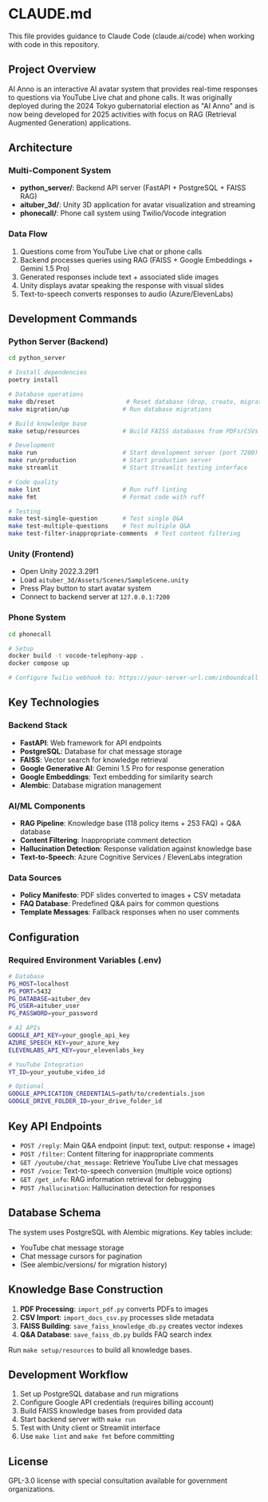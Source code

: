 # CLAUDE.md

This file provides guidance to Claude Code (claude.ai/code) when working with code in this repository.

## Project Overview

AI Anno is an interactive AI avatar system that provides real-time responses to questions via YouTube Live chat and phone calls. It was originally deployed during the 2024 Tokyo gubernatorial election as "AI Anno" and is now being developed for 2025 activities with focus on RAG (Retrieval Augmented Generation) applications.

## Architecture

### Multi-Component System
- **python_server/**: Backend API server (FastAPI + PostgreSQL + FAISS RAG)
- **aituber_3d/**: Unity 3D application for avatar visualization and streaming
- **phonecall/**: Phone call system using Twilio/Vocode integration

### Data Flow
1. Questions come from YouTube Live chat or phone calls
2. Backend processes queries using RAG (FAISS + Google Embeddings + Gemini 1.5 Pro)
3. Generated responses include text + associated slide images
4. Unity displays avatar speaking the response with visual slides
5. Text-to-speech converts responses to audio (Azure/ElevenLabs)

## Development Commands

### Python Server (Backend)
```bash
cd python_server

# Install dependencies
poetry install

# Database operations
make db/reset                    # Reset database (drop, create, migrate)
make migration/up               # Run database migrations

# Build knowledge base
make setup/resources            # Build FAISS databases from PDFs/CSVs

# Development
make run                        # Start development server (port 7200)
make run/production             # Start production server
make streamlit                  # Start Streamlit testing interface

# Code quality
make lint                       # Run ruff linting
make fmt                        # Format code with ruff

# Testing
make test-single-question       # Test single Q&A
make test-multiple-questions    # Test multiple Q&A
make test-filter-inappropriate-comments  # Test content filtering
```

### Unity (Frontend)
- Open Unity 2022.3.29f1
- Load `aituber_3d/Assets/Scenes/SampleScene.unity`
- Press Play button to start avatar system
- Connect to backend server at `127.0.0.1:7200`

### Phone System
```bash
cd phonecall

# Setup
docker build -t vocode-telephony-app .
docker compose up

# Configure Twilio webhook to: https://your-server-url.com/inboundcall
```

## Key Technologies

### Backend Stack
- **FastAPI**: Web framework for API endpoints
- **PostgreSQL**: Database for chat message storage
- **FAISS**: Vector search for knowledge retrieval
- **Google Generative AI**: Gemini 1.5 Pro for response generation
- **Google Embeddings**: Text embedding for similarity search
- **Alembic**: Database migration management

### AI/ML Components
- **RAG Pipeline**: Knowledge base (118 policy items + 253 FAQ) + Q&A database
- **Content Filtering**: Inappropriate comment detection
- **Hallucination Detection**: Response validation against knowledge base
- **Text-to-Speech**: Azure Cognitive Services / ElevenLabs integration

### Data Sources
- **Policy Manifesto**: PDF slides converted to images + CSV metadata
- **FAQ Database**: Predefined Q&A pairs for common questions
- **Template Messages**: Fallback responses when no user comments

## Configuration

### Required Environment Variables (.env)
```bash
# Database
PG_HOST=localhost
PG_PORT=5432
PG_DATABASE=aituber_dev
PG_USER=aituber_user
PG_PASSWORD=your_password

# AI APIs
GOOGLE_API_KEY=your_google_api_key
AZURE_SPEECH_KEY=your_azure_key
ELEVENLABS_API_KEY=your_elevenlabs_key

# YouTube Integration
YT_ID=your_youtube_video_id

# Optional
GOOGLE_APPLICATION_CREDENTIALS=path/to/credentials.json
GOOGLE_DRIVE_FOLDER_ID=your_drive_folder_id
```

## Key API Endpoints

- `POST /reply`: Main Q&A endpoint (input: text, output: response + image)
- `POST /filter`: Content filtering for inappropriate comments
- `GET /youtube/chat_message`: Retrieve YouTube Live chat messages
- `POST /voice`: Text-to-speech conversion (multiple voice options)
- `GET /get_info`: RAG information retrieval for debugging
- `POST /hallucination`: Hallucination detection for responses

## Database Schema

The system uses PostgreSQL with Alembic migrations. Key tables include:
- YouTube chat message storage
- Chat message cursors for pagination
- (See alembic/versions/ for migration history)

## Knowledge Base Construction

1. **PDF Processing**: `import_pdf.py` converts PDFs to images
2. **CSV Import**: `import_docs_csv.py` processes slide metadata
3. **FAISS Building**: `save_faiss_knowledge_db.py` creates vector indexes
4. **Q&A Database**: `save_faiss_db.py` builds FAQ search index

Run `make setup/resources` to build all knowledge bases.

## Development Workflow

1. Set up PostgreSQL database and run migrations
2. Configure Google API credentials (requires billing account)
3. Build FAISS knowledge bases from provided data
4. Start backend server with `make run`
5. Test with Unity client or Streamlit interface
6. Use `make lint` and `make fmt` before committing

## License

GPL-3.0 license with special consultation available for government organizations.